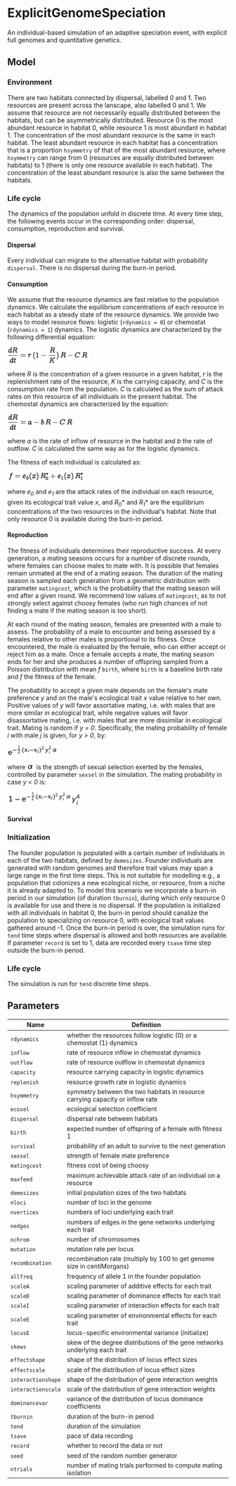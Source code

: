 # ExplicitGenomeSpeciation

An individual-based simulation of an adaptive speciation event, with explicit full genomes and quantitative genetics.

## Model

### Environment

There are two habitats connected by dispersal, labelled 0 and 1. Two resources are present across the lanscape, also labelled 0 and 1. We assume that resource are not necessarily equally distributed between the habitats, but can be asymmetrically distributed. Resource 0 is the most abundant resource in habitat 0, while resource 1 is most abundant in habitat 1. The concentration of the most abundant resource is the same in each habitat. The least abundant resource in each habitat has a concentration that is a proportion ```hsymmetry``` of that of the most abundant resource, where ```hsymmetry``` can range from 0 (resources are equally distributed between habitats) to 1 (there is only one resource available in each habitat). The concentration of the least abundant resource is also the same between the habitats.

### Life cycle

The dynamics of the population unfold in discrete time. At every time step, the following events occur in the corresponding order: dispersal, consumption, reproduction and survival.

#### Dispersal

Every individual can migrate to the alternative habitat with probability ```dispersal```. There is no dispersal during the burn-in period.

#### Consumption

We assume that the resource dynamics are fast relative to the population dynamics. We calculate the equilibrium concentrations of each resource in each habitat as a steady state of the resource dynamics. We provide two ways to model resource flows: logistic (```rdynamics = 0```) or chemostat (```rdynamics = 1```) dynamics. The logistic dynamics are characterized by the following differential equation:

![equation](img/logistic.jpg)

where *R* is the concentration of a given resource in a given habitat, *r* is the replenishment rate of the resource, *K* is the carrying capacity, and *C* is the consumption rate from the population. *C* is calculated as the sum of attack rates on this resource of all individuals in the present habitat. The chemostat dynamics are characterized by the equation:

![equation](img/chemostat.jpg)

where *a* is the rate of inflow of resource in the habitat and *b* the rate of outflow. *C* is calculated the same way as for the logistic dynamics.  

The fitness of each individual is calculated as:

![equation](img/fitness.jpg)

where *e<sub>0</sub>* and *e<sub>1</sub>* are the attack rates of the individual on each resource, given its ecological trait value *x*, and *R<sub>0</sub><sup>*</sup>* and *R<sub>1</sub><sup>*</sup>* are the equilibrium concentrations of the two resources in the individual's habitat. Note that only resource 0 is available during the burn-in period.

#### Reproduction

The fitness of individuals determines their reproductive success. At every generation, a mating seasons occurs for a number of discrete rounds, where females can choose males to mate with. It is possible that females remain unmated at the end of a mating season. The duration of the mating season is sampled each generation from a geometric distribution with parameter `matingcost`, which is the probability that the mating season will end after a given round. We recommend low values of `matingcost`, as to not strongly select against choosy females (who run high chances of not finding a mate if the mating season is too short).  

At each round of the mating season, females are presented with a male to assess. The probability of a male to encounter and being assessed by a females relative to other males is proportional to its fitness. Once encountered, the male is evaluated by the female, who can either accept or reject him as a mate. Once a female accepts a mate, the mating season ends for her and she produces a number of offspring sampled from a Poisson distribution with mean *f* `birth`, where `birth` is a baseline birth rate and *f* the fitness of the female.  

The probability to accept a given male depends on the female's mate preference *y* and on the male's ecological trait *x* value relative to her own. Positive values of *y* will favor assortative mating, i.e. with males that are more similar in ecological trait, while negative values will favor disassortative mating, i.e. with males that are more dissimilar in ecological trait. Mating is random if *y = 0*. Specifically, the mating probability of female *i* with male *j* is given, for *y > 0*, by:

![equation](img/assortative.jpg)

where ![equation](img/alpha.jpg) is the strength of sexual selection exerted by the females, controlled by parameter `sexsel` in the simulation. The mating probability in case *y < 0* is:

![equation](img/disassortative.jpg)

#### Survival

### Initialization

The founder population is populated with a certain number of individuals in each of the two habitats, defined by ```demesizes```. Founder individuals are generated with random genomes and therefore trait values may span a large range in the first time steps. This is not suitable for modelling e.g., a population that colonizes a new ecological niche, or resource, from a niche it is already adapted to. To model this scenario we incorporate a burn-in period in our simulation (of duration ```tburnin```), during which only resource 0 is available for use and there is no dispersal. If the population is initialized with all individuals in habitat 0, the burn-in period should canalize the population to specializing on resource 0, with ecological trait values gathered around -1. Once the burn-in period is over, the simulation runs for ```tend``` time steps where dispersal is allowed and both resources are available. If parameter ```record``` is set to 1, data are recorded every ```tsave``` time step outside the burn-in period.

### Life cycle

The simulation is run for ```tend``` discrete time steps.

## Parameters

Name | Definition
---|---
```rdynamics``` | whether the resources follow logistic (0) or a chemostat (1) dynamics
```inflow``` | rate of resource inflow in chemostat dynamics
```outflow``` | rate of resource outflow in chemostat dynamics
```capacity``` | resource carrying capacity in logistic dynamics
```replenish``` | resource growth rate in logistic dynamics
```hsymmetry``` | symmetry between the two habitats in resource carrying capacity or inflow rate
```ecosel``` | ecological selection coefficient
```dispersal``` | dispersal rate between habitats
```birth``` | expected number of offspring of a female with fitness 1
```survival``` | probability of an adult to survive to the next generation
```sexsel``` | strength of female mate preference
```matingcost``` | fitness cost of being choosy
```maxfeed``` | maximum achievable attack rate of an individual on a resource
```demesizes``` | initial population sizes of the two habitats
```nloci``` | number of loci in the genome
```nvertices``` | numbers of loci underlying each trait
```nedges``` | numbers of edges in the gene networks underlying each trait
```nchrom``` | number of chromosomes
```mutation``` | mutation rate per locus
```recombination``` | recombination rate (multiply by 100 to get genome size in centiMorgans)
```allfreq``` | frequency of allele 1 in the founder population
```scaleA``` | scaling parameter of additive effects for each trait
```scaleD``` | scaling parameter of dominance effects for each trait
```scaleI``` | scaling parameter of interaction effects for each trait
```scaleE``` | scaling parameter of environmental effects for each trait
```locusE``` | locus-specific environmental variance (initialize)
```skews``` | skew of the degree distributions of the gene networks underlying each trait
```effectshape``` | shape of the distribution of locus effect sizes
```effectscale``` | scale of the distribution of locus effect sizes
```interactionshape``` | shape of the distribution of gene interaction weights
```interactionscale``` | scale of the distribution of gene interaction weights
```dominancevar``` | variance of the distribution of locus dominance coefficients
```tburnin``` | duration of the burn-in period
```tend``` | duration of the simulation
```tsave``` | pace of data recording
```record``` | whether to record the data or not
```seed``` | seed of the random number generator
```ntrials``` | number of mating trials performed to compute mating isolation


